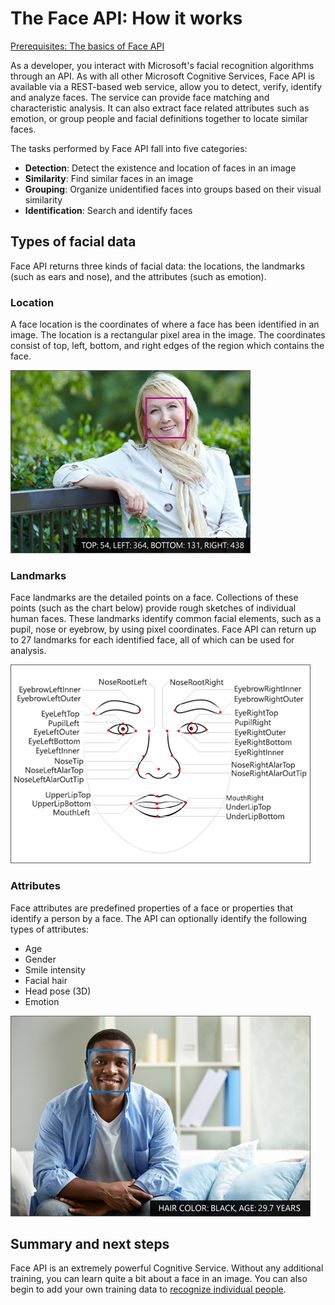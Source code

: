 # The Face API: How it works

[Prerequisites: The basics of Face API](../3-face-api.md)

As a developer, you interact with Microsoft's facial recognition algorithms through an API. As with all other Microsoft Cognitive Services, Face API is available via a REST-based web service, allow you to detect, verify, identify and analyze faces. The service can provide face matching and characteristic analysis. It can also extract face related attributes such as emotion, or group people and facial definitions together to locate similar faces.

The tasks performed by Face API fall into five categories:

- **Detection**: Detect the existence and location of faces in an image
- **Similarity**: Find similar faces in an image
- **Grouping**: Organize unidentified faces into groups based on their visual similarity
- **Identification**: Search and identify faces

## Types of facial data

Face API returns three kinds of facial data: the locations, the landmarks (such as ears and nose), and the attributes (such as emotion).

### Location

A face location is the coordinates of where a face has been identified in an image. The location is a rectangular pixel area in the image. The coordinates consist of top, left, bottom, and right edges of the region which contains the face.

![A woman sitting on a bench, her face bounded by a purple box](../images/face_location.png)

### Landmarks

Face landmarks are the detailed points on a face. Collections of these points (such as the chart below) provide rough sketches of individual human faces. These landmarks identify common facial elements, such as a pupil, nose or eyebrow, by using pixel coordinates. Face API can return up to 27 landmarks for each identified face, all of which can be used for analysis.

![Diagram of a face identifying the location of all landmarks, such as lips and eyes](../images/face_landmarks.png)

### Attributes

Face attributes are predefined properties of a face or properties that identify a person by a face. The API can optionally identify the following types of attributes:

- Age
- Gender
- Smile intensity
- Facial hair
- Head pose (3D)
- Emotion

![A man sitting on a couch, his face bounded by a blue box](../images/face_attributes.png)

## Summary and next steps

Face API is an extremely powerful Cognitive Service. Without any additional training, you can learn quite a bit about a face in an image. You can also begin to add your own training data to [recognize individual people](./facial-recognition-concepts.md).
